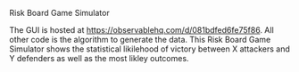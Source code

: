 Risk Board Game Simulator

The GUI is hosted at https://observablehq.com/d/081bdfed6fe75f86. All other code is the algorithm to generate the data. 
This Risk Board Game Simulator shows the statistical likilehood of victory between X attackers and Y defenders as well as the most likley outcomes. 
